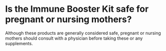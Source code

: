 # Is the Immune Booster Kit safe for pregnant or nursing mothers?

Although these products are generally considered safe, pregnant or nursing mothers should consult with a physician before taking these or any supplements.